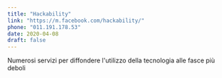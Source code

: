 ```yaml
---
title: "Hackability"
link: "https://m.facebook.com/hackability/"
phone: "011.191.178.53"
date: 2020-04-08
draft: false
---
```


Numerosi servizi per diffondere l'utilizzo della tecnologia alle fasce più deboli
